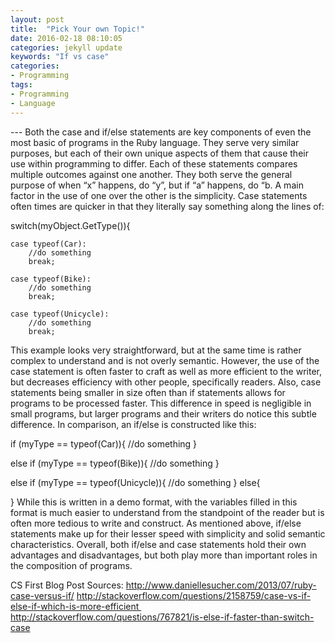 ```yaml
---
layout: post
title:  "Pick Your own Topic!"
date: 2016-02-18 08:10:05
categories: jekyll update
keywords: "If vs case"
categories:
- Programming
tags:
- Programming
- Language
---
```

--- Both the case and if/else statements are key components of even the most basic of programs in the Ruby language. They serve very similar purposes, but each of their own unique aspects of them that cause their use within programming to differ. Each of these statements compares multiple outcomes against one another. They both serve the general purpose of when “x” happens, do “y”, but if “a” happens, do “b. A main factor in the use of one over the other is the simplicity. Case statements often times are quicker in that they literally say something along the lines of:

switch(myObject.GetType()){

    case typeof(Car):
        //do something
        break;

    case typeof(Bike):
        //do something
        break;

    case typeof(Unicycle):
        //do something
        break;

This example looks very straightforward, but at the same time is rather complex to understand and is not overly semantic. However, the use of the case statement is often faster to craft as well as more efficient to the writer, but decreases efficiency with other people, specifically readers. Also, case statements being smaller in size often than if statements allows for programs to be processed faster. This difference in speed is negligible in small programs, but larger programs and their writers do notice this subtle difference. In comparison, an if/else is constructed like this:

 if (myType == typeof(Car)){
            //do something
   }

   else if (myType == typeof(Bike)){
            //do something
   }

   else if (myType == typeof(Unicycle)){
            //do something
   }
   else{

   }
While this is written in a demo format, with the variables filled in this format is much easier to understand from the standpoint of the reader but is often more tedious to write and construct. As mentioned above, if/else statements make up for their lesser speed with simplicity and solid semantic characteristics. Overall, both if/else and case statements hold their own advantages and disadvantages, but both play more than important roles in the composition of programs.





CS First Blog Post Sources:
http://www.daniellesucher.com/2013/07/ruby-case-versus-if/
http://stackoverflow.com/questions/2158759/case-vs-if-else-if-which-is-more-efficient http://stackoverflow.com/questions/767821/is-else-if-faster-than-switch-case
